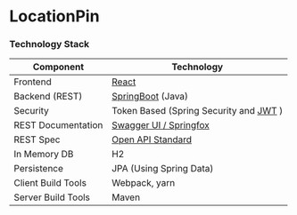 # LocationPin


### Technology Stack
Component         | Technology
---               | ---
Frontend          | [React](https://reactjs.org/)
Backend (REST)    | [SpringBoot](https://projects.spring.io/spring-boot) (Java)
Security          | Token Based (Spring Security and [JWT](https://github.com/auth0/java-jwt) )
REST Documentation| [Swagger UI / Springfox](https://github.com/springfox/springfox)
REST Spec         | [Open API Standard](https://www.openapis.org/) 
In Memory DB      | H2 
Persistence       | JPA (Using Spring Data)
Client Build Tools| Webpack, yarn
Server Build Tools| Maven